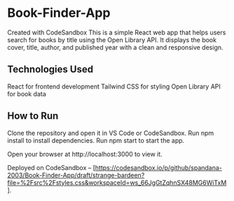 # Book-Finder-App
Created with CodeSandbox
This is a simple React web app that helps users search for books by title using the Open Library API.
It displays the book cover, title, author, and published year with a clean and responsive design.

## Technologies Used

React for frontend development
Tailwind CSS for styling
Open Library API for book data

## How to Run

Clone the repository and open it in VS Code or CodeSandbox.
Run npm install to install dependencies.
Run npm start to start the app.

Open your browser at http://localhost:3000 to view it.

Deployed on CodeSandbox – [https://codesandbox.io/p/github/spandana-2003/Book-Finder-App/draft/strange-bardeen?file=%2Fsrc%2Fstyles.css&workspaceId=ws_66JgGtZqhnSX48MG6WiTxM].
